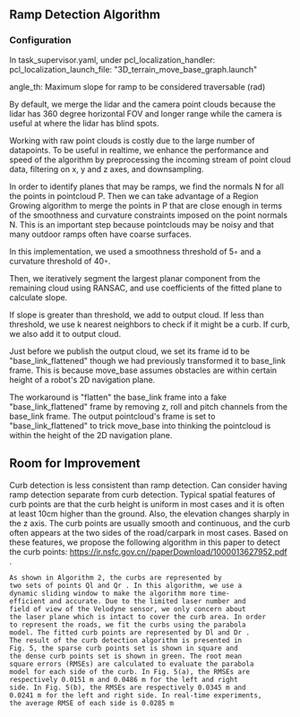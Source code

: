 ## Ramp Detection Algorithm

### Configuration

In task_supervisor.yaml, under pcl_localization_handler:
  pcl_localization_launch_file: "3D_terrain_move_base_graph.launch"

angle_th: Maximum slope for ramp to be considered traversable (rad)

By default, we merge the lidar and the camera point clouds because the lidar has 360 degree horizontal FOV and longer range while the camera is useful at where the lidar has blind spots.

Working with raw point clouds is costly due to the large number of datapoints. 
To be useful in realtime, we enhance the performance and speed of the algorithm by preprocessing the incoming stream of point cloud data, filtering on x, y and z axes, and downsampling.

In order to identify planes that may be ramps, we find the normals N for all the points in pointcloud P. Then we can take advantage of
a Region Growing algorithm to merge the points in P that are close enough in terms of the smoothness and curvature
constraints imposed on the point normals N. This is an important step because pointclouds may be noisy and that many outdoor ramps
often have coarse surfaces. 

In this implementation, we used a smoothness threshold of 5◦ and a curvature threshold of 40◦.

Then, we iteratively segment the largest planar component from the remaining cloud using RANSAC, and use coefficients of the fitted plane to calculate slope. 

If slope is greater than threshold, we add to output cloud. If less than threshold, we use k nearest neighbors to check if it might be a curb. If curb, we also add it to output cloud.

Just before we publish the output cloud, we set its frame id to be "base_link_flattened" though we had previously transformed it to base_link frame. This is because move_base assumes obstacles are within certain height of a robot's 2D navigation plane. 

The workaround is "flatten" the base_link frame into a fake "base_link_flattened" frame by removing z, roll and pitch channels from the base_link frame. The output pointcloud's frame is set to "base_link_flattened" to trick move_base into thinking the pointcloud is within the height of the 2D navigation plane.

## Room for Improvement

Curb detection is less consistent than ramp detection. Can consider having ramp detection separate from curb detection.
Typical spatial features of curb points are that the curb height is uniform in most cases and it is often at least 10cm higher than the ground. 
Also, the elevation changes sharply in the z axis. 
The curb points are usually smooth and continuous, and the curb often appears at the two sides of the road/carpark in most cases.
Based on these features, we propose the following algorithm in this paper to detect the curb points: https://ir.nsfc.gov.cn//paperDownload/1000013627952.pdf .

```
As shown in Algorithm 2, the curbs are represented by
two sets of points Ql and Qr . In this algorithm, we use a
dynamic sliding window to make the algorithm more time-
efficient and accurate. Due to the limited laser number and
field of view of the Velodyne sensor, we only concern about
the laser plane which is intact to cover the curb area. In order
to represent the roads, we fit the curbs using the parabola
model. The fitted curb points are represented by Dl and Dr .
The result of the curb detection algorithm is presented in
Fig. 5, the sparse curb points set is shown in square and
the dense curb points set is shown in green. The root mean
square errors (RMSEs) are calculated to evaluate the parabola
model for each side of the curb. In Fig. 5(a), the RMSEs are
respectively 0.0151 m and 0.0486 m for the left and right
side. In Fig. 5(b), the RMSEs are respectively 0.0345 m and
0.0241 m for the left and right side. In real-time experiments,
the average RMSE of each side is 0.0285 m
```